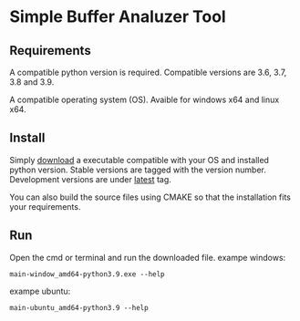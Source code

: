 # Simple Buffer Analuzer Tool

## Requirements
A compatible python version is required. Compatible versions are 3.6, 3.7, 3.8 and 3.9.

A compatible operating system (OS). Avaible for windows x64 and linux x64.


## Install
Simply [download](https://github.com/pinxau1000/Simple-Buffer-Analyzer/releases) a executable compatible with your OS and installed python version. Stable versions are tagged with the version number. Development versions are under [latest](https://github.com/pinxau1000/Simple-Buffer-Analyzer/releases/tag/latest) tag.

You can also build the source files using CMAKE so that the installation fits your requirements.


## Run
Open the cmd or terminal and run the downloaded file.
exampe windows:
``` shell
main-window_amd64-python3.9.exe --help
```
exampe ubuntu:
``` shell
main-ubuntu_amd64-python3.9 --help
```
